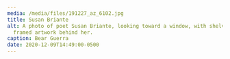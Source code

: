```yaml
---
media: /media/files/191227_az_6102.jpg
title: Susan Briante
alt: A photo of poet Susan Briante, looking toward a window, with shelving and a
  framed artwork behind her.
caption: Bear Guerra
date: 2020-12-09T14:49:00-0500
---
```

